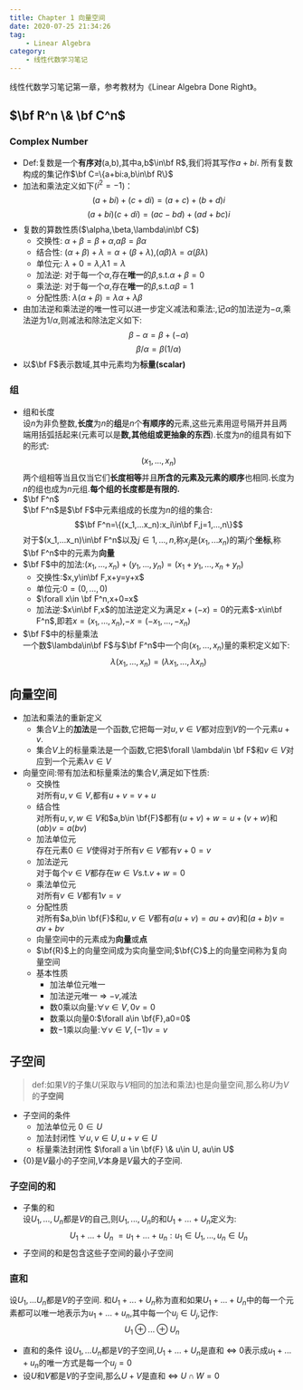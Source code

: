 ```yaml
---
title: Chapter 1 向量空间
date: 2020-07-25 21:34:26
tag:
	- Linear Algebra
category: 
	- 线性代数学习笔记
---
```


线性代数学习笔记第一章，参考教材为《Linear Algebra Done Right》。

<!--more-->

## $\bf R^n \& \bf C^n$

### Complex Number
- Def:复数是一个**有序对**(a,b),其中a,b$\in\bf R$,我们将其写作$a+bi$. 所有复数构成的集记作$\bf C=\{a+bi:a,b\in\bf R\}$
- 加法和乘法定义如下($i^2=-1$)：
$$(a+bi)+(c+di)=(a+c)+(b+d)i$$
$$(a+bi)(c+di)=(ac-bd)+(ad+bc)i$$
- 复数的算数性质($\alpha,\beta,\lambda\in\bf C$)
	- 交换性: $\alpha+\beta=\beta+\alpha$,$\alpha\beta=\beta\alpha$
	- 结合性: $(\alpha+\beta)+\lambda=\alpha+(\beta+\lambda)$,$(\alpha\beta)\lambda=\alpha(\beta\lambda)$
	- 单位元: $\lambda+0=\lambda$,$\lambda1=\lambda$
	- 加法逆: 对于每一个$\alpha$,存在**唯一**的$\beta$,s.t.$\alpha+\beta=0$
	- 乘法逆: 对于每一个$\alpha$,存在**唯一**的$\beta$,s.t.$\alpha\beta=1$
	- 分配性质: $\lambda(\alpha+\beta)=\lambda\alpha+\lambda\beta$
- 由加法逆和乘法逆的唯一性可以进一步定义减法和乘法:,记$\alpha$的加法逆为$-\alpha$,乘法逆为$1/\alpha$,则减法和除法定义如下:
$$\beta-\alpha=\beta+(-\alpha)$$
$$\beta/\alpha=\beta(1/\alpha)$$
- 以$\bf F$表示数域,其中元素均为**标量(scalar)**

### 组
- 组和长度  
设$n$为非负整数,**长度**为$n$的**组**是$n$个**有顺序的**元素,这些元素用逗号隔开并且两端用括弧括起来(元素可以是**数,其他组或更抽象的东西**).长度为$n$的组具有如下的形式:
$$(x_1,...,x_n)$$
两个组相等当且仅当它们**长度相等**并且**所含的元素及元素的顺序**也相同.长度为$n$的组也成为$n$元组.**每个组的长度都是有限的.**
- $\bf F^n$  
$\bf F^n$是$\bf F$中元素组成的长度为$n$的组的集合:
$$\bf F^n=\{(x_1,...x_n):x_i\in\bf F,j=1,...,n\}$$
对于$(x_1,...x_n)\in\bf F^n$以及$j\in{1,...,n}$,称$x_j$是$(x_1,...x_n)$的第$j$个**坐标**,称$\bf F^n$中的元素为**向量**
- $\bf F$中的加法:$(x_1,...,x_n)+(y_1,...,y_n)=(x_1+y_1,...,x_n+y_n)$
	- 交换性:$x,y\in\bf F,x+y=y+x$
	- 单位元:$0=(0,...,0)$
	- $\forall x\in \bf F^n,x+0=x$
	- 加法逆:$x\in\bf F,x$的加法逆定义为满足$x+(-x)=0$的元素$-x\in\bf F^n$,即若$x=(x_1,...,x_n)$,$-x=(-x_1,...,-x_n)$
- $\bf F$中的标量乘法  
一个数$\lambda\in\bf F$与$\bf F^n$中一个向$(x_1,...,x_n)$量的乘积定义如下:
$$\lambda(x_1,...,x_n)=(\lambda x_1,...,\lambda x_n)$$

## 向量空间
- 加法和乘法的重新定义   
	- 集合$V$上的**加法**是一个函数,它把每一对$u,v\in V$都对应到$V$的一个元素$u+v$.
	- 集合$V$上的标量乘法是一个函数,它把$\forall \lambda\in \bf F$和$v\in V$对应到一个元素$\lambda v\in V$
- 向量空间:带有加法和标量乘法的集合$V$,满足如下性质:
	- 交换性  
	对所有$u,v\in V$,都有$u+v=v+u$
	- 结合性  
	对所有$u,v,w\in V$和$a,b\in \bf{F}$都有$(u+v)+w=u+(v+w)$和$(ab)v=a(bv)$
	- 加法单位元  
	存在元素$0\in V$使得对于所有$v\in V$都有$v+0=v$
	- 加法逆元  
	对于每个$v\in V$都存在$w\in V$s.t.$v+w=0$
	- 乘法单位元  
	对所有$v\in V$都有$1v=v$
	- 分配性质  
	对所有$a,b\in \bf{F}$和$u,v\in V$都有$a(u+v)=au+av)$和$(a+b)v=av+bv$
	- 向量空间中的元素成为**向量**或**点**
	- $\bf{R}$上的向量空间成为实向量空间;$\bf{C}$上的向量空间称为复向量空间
	- 基本性质
		- 加法单位元唯一
		- 加法逆元唯一 $\Rightarrow$ $-v$,减法
		- 数0乘以向量:$\forall v\in V,0v=0$
		- 数乘以向量0:$\forall a\in \bf{F},a0=0$
		- 数$-1$乘以向量:$\forall v\in V, (-1)v=v$

## 子空间
> def:如果$V$的子集$U$(采取与$V$相同的加法和乘法)也是向量空间,那么称$U$为$V$的**子空间**

- 子空间的条件
	- 加法单位元
	$0\in U$
	- 加法封闭性
	$\forall u,v\in U, u+v\in U$
	- 标量乘法封闭性
	$\forall a \in \bf{F} \& u\in U, au\in U$
- $\{0\}$是$V$最小的子空间,$V$本身是$V$最大的子空间.

### 子空间的和
- 子集的和  
设$U_1,...,U_n$都是$V$的自己,则$U_1,...,U_n$的和$U_1+...+U_n$定义为:
$$U_1+...+U_n\ ={u_1+...+u_n:u_1\in U_1,...,u_n\in U_n}$$
- 子空间的和是包含这些子空间的最小子空间

### 直和
设$U_1,...U_n$都是$V$的子空间.
和$U_1+...+U_n$称为直和如果$U_1+...+U_n$中的每一个元素都可以唯一地表示为$u_1+...+u_n$,其中每一个$u_j\in U_j$,记作:
$$U_1\oplus...\oplus U_n$$

- 直和的条件
设$U_1,...U_n$都是$V$的子空间,$U_1+...+U_n$是直和 $\Leftrightarrow$ 0表示成$u_1+...+u_n$的唯一方式是每一个$u_j=0$
- 设$U$和$V$都是$V$的子空间,那么$U+V$是直和 $\Leftrightarrow$ $U\cap W=0$
